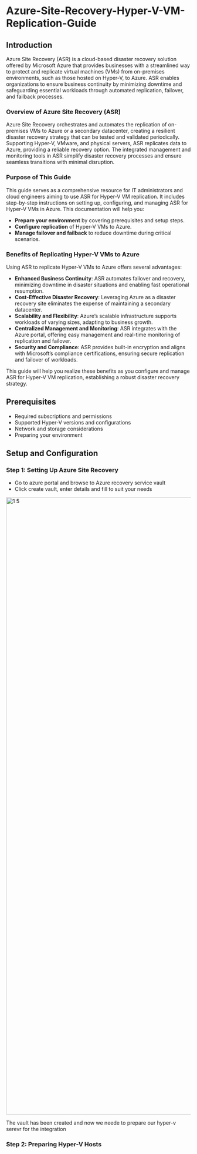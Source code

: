 # Azure-Site-Recovery-Hyper-V-VM-Replication-Guide


## Introduction

Azure Site Recovery (ASR) is a cloud-based disaster recovery solution offered by Microsoft Azure that provides businesses with a streamlined way to protect and replicate virtual machines (VMs) from on-premises environments, such as those hosted on Hyper-V, to Azure. ASR enables organizations to ensure business continuity by minimizing downtime and safeguarding essential workloads through automated replication, failover, and failback processes.

### Overview of Azure Site Recovery (ASR)
Azure Site Recovery orchestrates and automates the replication of on-premises VMs to Azure or a secondary datacenter, creating a resilient disaster recovery strategy that can be tested and validated periodically. Supporting Hyper-V, VMware, and physical servers, ASR replicates data to Azure, providing a reliable recovery option. The integrated management and monitoring tools in ASR simplify disaster recovery processes and ensure seamless transitions with minimal disruption.

### Purpose of This Guide
This guide serves as a comprehensive resource for IT administrators and cloud engineers aiming to use ASR for Hyper-V VM replication. It includes step-by-step instructions on setting up, configuring, and managing ASR for Hyper-V VMs in Azure. This documentation will help you:
- **Prepare your environment** by covering prerequisites and setup steps.
- **Configure replication** of Hyper-V VMs to Azure.
- **Manage failover and failback** to reduce downtime during critical scenarios.

### Benefits of Replicating Hyper-V VMs to Azure
Using ASR to replicate Hyper-V VMs to Azure offers several advantages:

- **Enhanced Business Continuity**: ASR automates failover and recovery, minimizing downtime in disaster situations and enabling fast operational resumption.
- **Cost-Effective Disaster Recovery**: Leveraging Azure as a disaster recovery site eliminates the expense of maintaining a secondary datacenter.
- **Scalability and Flexibility**: Azure’s scalable infrastructure supports workloads of varying sizes, adapting to business growth.
- **Centralized Management and Monitoring**: ASR integrates with the Azure portal, offering easy management and real-time monitoring of replication and failover.
- **Security and Compliance**: ASR provides built-in encryption and aligns with Microsoft’s compliance certifications, ensuring secure replication and failover of workloads.

This guide will help you realize these benefits as you configure and manage ASR for Hyper-V VM replication, establishing a robust disaster recovery strategy.

## Prerequisites
- Required subscriptions and permissions
- Supported Hyper-V versions and configurations
- Network and storage considerations
- Preparing your environment


## Setup and Configuration
### Step 1: Setting Up Azure Site Recovery
- Go to azure portal and browse to Azure recovery service vault
- Click create vault, enter details and fill to suit your needs
<img width="1680" alt="1 5" src="https://github.com/user-attachments/assets/0a8290ef-f335-46af-abdb-c2d3fe63ca1c">

The vault has been created and now we neede to prepare our hyper-v serevr for the integration 

### Step 2: Preparing Hyper-V Hosts































